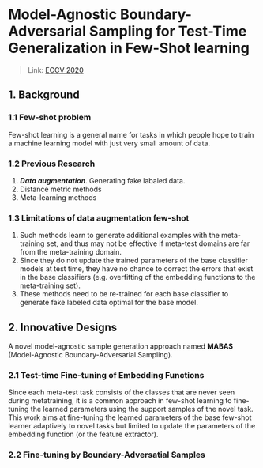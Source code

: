 # Model-Agnostic Boundary-Adversarial Sampling for Test-Time Generalization in Few-Shot learning

> Link: [ECCV 2020](https://www.ecva.net/papers/eccv_2020/papers_ECCV/papers/123460579.pdf)

## 1. Background
### 1.1 Few-shot problem
Few-shot learning is a general name for tasks in which people hope to train a machine learning model with just very small amount of data.

### 1.2 Previous Research
1. ***Data augmentation***. Generating fake labaled data.
2. Distance metric methods 
3. Meta-learning methods 

### 1.3 Limitations of data augmentation few-shot
1. Such methods learn to generate additional examples with the meta-training set, and thus may not be effective if meta-test domains are far from the meta-training domain.
2. Since they do not update the trained parameters of the base classifier models at test time, they have no chance to correct the errors that exist in the base classifiers (e.g. overfitting of the embedding functions to the meta-training set).
3. These methods need to be re-trained for each base classifier to generate fake labeled data optimal for the base model.

## 2. Innovative Designs
A novel model-agnostic sample generation approach named **MABAS** (Model-Agnostic Boundary-Adversarial Sampling). 
### 2.1 Test-time Fine-tuning of Embedding Functions
Since each meta-test task consists of the classes that are never seen during metatraining, it is a common approach in few-shot learning to fine-tuning the learned parameters using the support samples of the novel task. This work aims at fine-tuning the learned parameters of the base few-shot learner adaptively to novel tasks but limited to update the parameters of the embedding function (or the feature extractor). 

### 2.2 Fine-tuning by Boundary-Adversatial Samples

